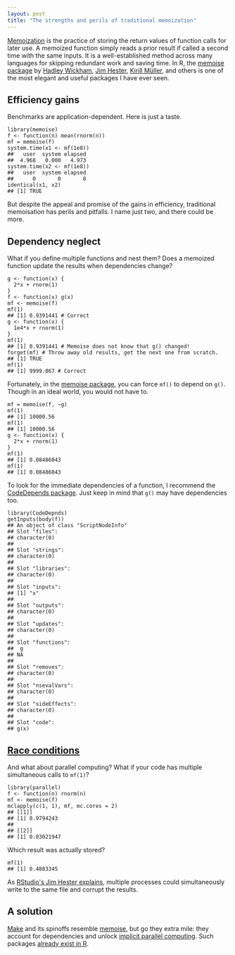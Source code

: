 ```yaml
---
layout: post
title: "The strengths and perils of traditional memoization"
---
```


<p>
<a href="https://en.wikipedia.org/wiki/Memoization">Memoization</a> is the practice of storing the return values of function calls for later use. A memoized function simply reads a prior result if called a second time with the same inputs. It is a well-established method across many languages for skipping redundant work and saving time. In R, the <a href="https://CRAN.R-project.org/package=memoise">memoise package</a> by <a href="https://github.com/hadley">Hadley Wickham</a>, <a href="https://github.com/jimhester">Jim Hester</a>, <a href="https://github.com/krlmlr">Kirill Müller</a>, and others is one of the most elegant and useful packages I have ever seen. 
</p>

## Efficiency gains

Benchmarks are application-dependent. Here is just a taste.

<pre><code>library(memoise)
f <- function(n) mean(rnorm(n))
mf = memoise(f)
system.time(x1 <- mf(1e8))
##   user  system elapsed 
##  4.968   0.000   4.973 
system.time(x2 <- mf(1e8))
##   user  system elapsed 
##      0       0       0 
identical(x1, x2)
## [1] TRUE
</code></pre>

But despite the appeal and promise of the gains in efficiency, traditional memoisation has perils and pitfalls. I name just two, and there could be more.

## Dependency neglect

<p>
What if you define multiple functions and nest them? Does a memoized function update the results when dependencies change?
</p>

<pre><code>g <- function(x) { 
  2*x + rnorm(1)
}
f <- function(x) g(x)
mf <- memoise(f)
mf(1)
## [1] 0.9391441 # Correct
g <- function(x) {
  1e4*x + rnorm(1)
}
mf(1)
## [1] 0.9391441 # Memoise does not know that g() changed!
forget(mf) # Throw away old results, get the next one from scratch.
## [1] TRUE
mf(1)
## [1] 9999.867 # Correct
</code></pre>

Fortunately, in the <a href="https://CRAN.R-project.org/package=memoise">memoise package</a>, you can force `mf()` to depend on `g()`. Though in an ideal world, you would not have to.

<pre><code>mf = memoise(f, ~g)
mf(1)
## [1] 10000.56
mf(1)
## [1] 10000.56
g <- function(x) { 
  2*x + rnorm(1)
}
mf(1)
## [1] 0.08486043
mf(1)
## [1] 0.08486043
</code></pre>

To look for the immediate dependencies of a function, I recommend the <a href="https://CRAN.R-project.org/package=CodeDepends">CodeDepends package</a>. Just keep in mind that `g()` may have dependencies too.

<pre><code>library(CodeDepnds)
getInputs(body(f))
## An object of class "ScriptNodeInfo"
## Slot "files":
## character(0)
## 
## Slot "strings":
## character(0)
## 
## Slot "libraries":
## character(0)
## 
## Slot "inputs":
## [1] "x"
## 
## Slot "outputs":
## character(0)
## 
## Slot "updates":
## character(0)
## 
## Slot "functions":
##  g 
## NA 
## 
## Slot "removes":
## character(0)
## 
## Slot "nsevalVars":
## character(0)
## 
## Slot "sideEffects":
## character(0)
## 
## Slot "code":
## g(x)
</code></pre>

## <a href="https://en.wikipedia.org/wiki/Race_condition">Race conditions</a>

<p>
And what about parallel computing? What if your code has multiple simultaneous calls to <code>mf(1)</code>?
</p>

<pre><code>library(parallel)
f <- function(n) rnorm(n)
mf <- memoise(f)
mclapply(c(1, 1), mf, mc.cores = 2)
## [[1]]
## [1] 0.9794243
##
## [[2]]
## [1] 0.03021947
</code></pre>

<p>
Which result was actually stored?
</p>

<pre><code>mf(1)
## [1] 0.4883345
</code></pre>

<p>
As <a href="https://github.com/r-lib/memoise/issues/29">RStudio's Jim Hester explains</a>, multiple processes could simultaneously write to the same file and corrupt the results.
</p>

## A solution

<p>
<a href="https://www.gnu.org/software/make/">Make</a> and its spinoffs resemble <a href="https://CRAN.R-project.org/package=memoise">memoise</a>, but go they extra mile: they account for dependencies and unlock <a href="https://en.wikipedia.org/wiki/Implicit_parallelism">implicit parallel computing</a>. Such packages <a href="https://github.com/wlandau-lilly/drake">already exist in R</a>.
</p>
